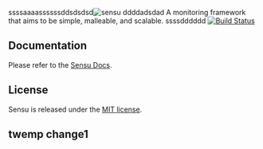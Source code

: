 ssssaaaassssssddsdsdsd![sensu](https://raw.github.com/sensu/sensu/master/sensu-logo.png)
ddddadsdad
A monitoring framework that aims to be simple, malleable, and scalable.
ssssdddddd
[![Build Status](https://secure.travis-ci.org/sensu/sensu.png)](https://travis-ci.org/sensu/sensu)

## Documentation
  Please refer to the [Sensu Docs](http://docs.sensuapp.org/).

## License
  Sensu is released under the [MIT license](https://raw.github.com/sensu/sensu/master/MIT-LICENSE.txt).

## twemp change1

